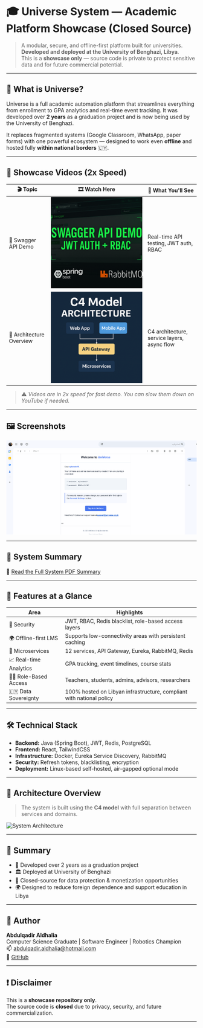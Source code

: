 # 🎓 Universe System — Academic Platform Showcase (Closed Source)

> A modular, secure, and offline-first platform built for universities.  
> **Developed and deployed at the University of Benghazi, Libya**.  
> This is a **showcase only** — source code is private to protect sensitive data and for future commercial potential.

---

## 🧠 What is Universe?

Universe is a full academic automation platform that streamlines everything from enrollment to GPA analytics and real-time event tracking. It was developed over **2 years** as a graduation project and is now being used by the University of Benghazi.

It replaces fragmented systems (Google Classroom, WhatsApp, paper forms) with one powerful ecosystem — designed to work even **offline** and hosted fully **within national borders** 🇱🇾.

---

## 🎥 Showcase Videos (2x Speed)

| 🎬 Topic               | 🎞️ Watch Here                                  | 📌 What You'll See                                |
|------------------------|------------------------------------------------|---------------------------------------------------|
| 🧪 Swagger API Demo    | [![Swagger](media/swagger-thumbnail.png)](https://youtu.be/IWxUstwvTEk) | Real-time API testing, JWT auth, RBAC             |
| 🧠 Architecture Overview | [![Architecture](media/architecture-thumbnail.png)](https://youtu.be/vVDmVi2smUM?si=34-at-fu9_g35baf) | C4 architecture, service layers, async flow        |


> ⚠️ *Videos are in 2x speed for fast demo. You can slow them down on YouTube if needed.*

---

## 🖼️ Screenshots

![UI Screenshots (GIF)](media/platform-ui-prototype.gif)

---

## 📖 System Summary

📄 [Read the Full System PDF Summary](docs/universe-system-summary.pdf)

---

## 🚀 Features at a Glance

| Area                     | Highlights                                                                 |
|--------------------------|---------------------------------------------------------------------------|
| 🔐 Security              | JWT, RBAC, Redis blacklist, role-based access layers                      |
| 🌍 Offline-first LMS     | Supports low-connectivity areas with persistent caching                   |
| 🧩 Microservices         | 12 services, API Gateway, Eureka, RabbitMQ, Redis                          |
| 📈 Real-time Analytics   | GPA tracking, event timelines, course stats                               |
| 👩‍🏫 Role-Based Access   | Teachers, students, admins, advisors, researchers                          |
| 🇱🇾 Data Sovereignty     | 100% hosted on Libyan infrastructure, compliant with national policy       |

---

## 🛠️ Technical Stack

- **Backend:** Java (Spring Boot), JWT, Redis, PostgreSQL  
- **Frontend:** React, TailwindCSS  
- **Infrastructure:** Docker, Eureka Service Discovery, RabbitMQ  
- **Security:** Refresh tokens, blacklisting, encryption  
- **Deployment:** Linux-based self-hosted, air-gapped optional mode

---

## 🧭 Architecture Overview

> The system is built using the **C4 model** with full separation between services and domains.

![System Architecture](docs/universe-architecture.png)

---

## 📄 Summary

- 🧠 Developed over 2 years as a graduation project  
- 🏛️ Deployed at University of Benghazi  
- 🔐 Closed-source for data protection & monetization opportunities  
- 🌍 Designed to reduce foreign dependence and support education in Libya  

---

## 👤 Author

**Abdulqadir Aldhalia**  
Computer Science Graduate | Software Engineer | Robotics Champion  
📫 [abdulqadir.aldhalia@hotmail.com](mailto:abdulqadir.aldhalia@hotmail.com)  
🔗 [GitHub](https://github.com/Abdulqadir-Aldhalia)

---

## ❗ Disclaimer

This is a **showcase repository only**.  
The source code is **closed** due to privacy, security, and future commercialization.

---

